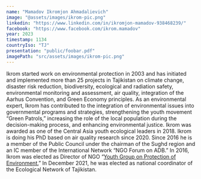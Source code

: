 ```yaml
---
name: "Mamadov Ikromjon Ahmadalievich"
image: "@assets/images/ikrom-pic.png"
linkedin: "https://www.linkedin.com/in/ikromjon-mamadov-938468239/"
facebook: "https://www.facebook.com/ikrom.mamadov"
year: 2023
timestamp: 1134
countryIso: "TJ"
presentation: "public/foobar.pdf"
imagePath: "src/assets/images/ikrom-pic.png"
---
```


Ikrom started work on environmental protection in 2003 and has initiated and implemented more than 25 projects in Tajikistan on climate change, disaster risk reduction, biodiversity, ecological and radiation safety, environmental monitoring and assessment, air quality, integration of the Aarhus Convention, and Green Economy principles. As an environmental expert, Ikrom has contributed to the integration of environmental issues into governmental programs and strategies, strengthening the youth movement “Green Patrols,” increasing the role of the local population during the decision-making process, and enhancing environmental justice. Ikrom was awarded as one of the Central Asia youth ecological leaders in 2018. Ikrom is doing his PhD based on air quality research since 2020. Since 2016 he is a member of the Public Council under the chairman of the Sughd region and an IC member of the International Network “NGO Forum on ADB.” In 2016, Ikrom was elected as Director of NGO “[Youth Group on Protection of Environment.](https://ygpe.tj/)” In December 2021, he was elected as national coordinator of the Ecological Network of Tajikistan.
